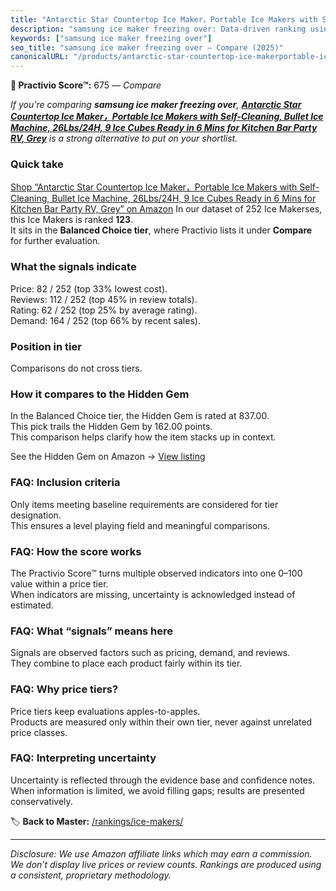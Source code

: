```yaml
---
title: "Antarctic Star Countertop Ice Maker，Portable Ice Makers with Self-Cleaning, Bullet Ice Machine, 26Lbs/24H, 9 Ice Cubes Ready in 6 Mins for Kitchen Bar Party RV, Grey"
description: "samsung ice maker freezing over: Data-driven ranking using the Practivio Score™. Positioned by quality, value, demand, findability, momentum."
keywords: ["samsung ice maker freezing over"]
seo_title: "samsung ice maker freezing over — Compare (2025)"
canonicalURL: "/products/antarctic-star-countertop-ice-makerportable-ice-makers-with-self-cleaning-bullet-ice-machine-26lbs24h-9-ice-cubes-ready-in-6-mins-for-kitchen-bar-party-rv-grey-B0DFC967SD/"
---
```


**🛒 Practivio Score™:** 675 — _Compare_


*If you're comparing **samsung ice maker freezing over**, **[Antarctic Star Countertop Ice Maker，Portable Ice Makers with Self-Cleaning, Bullet Ice Machine, 26Lbs/24H, 9 Ice Cubes Ready in 6 Mins for Kitchen Bar Party RV, Grey](https://www.amazon.com/dp/B0DFC967SD?tag=practivio-20)** is a strong alternative to put on your shortlist.*
### Quick take
[Shop “Antarctic Star Countertop Ice Maker，Portable Ice Makers with Self-Cleaning, Bullet Ice Machine, 26Lbs/24H, 9 Ice Cubes Ready in 6 Mins for Kitchen Bar Party RV, Grey” on Amazon](https://www.amazon.com/dp/B0DFC967SD?tag=practivio-20)
In our dataset of 252 Ice Makerses, this Ice Makers is ranked **123**.  
It sits in the **Balanced Choice tier**, where Practivio lists it under **Compare** for further evaluation.

### What the signals indicate
Price: 82 / 252 (top 33% lowest cost).  
Reviews: 112 / 252 (top 45% in review totals).  
Rating: 62 / 252 (top 25% by average rating).  
Demand: 164 / 252 (top 66% by recent sales).

### Position in tier
Comparisons do not cross tiers.

### How it compares to the Hidden Gem
In the Balanced Choice tier, the Hidden Gem is rated at 837.00.  
This pick trails the Hidden Gem by 162.00 points.  
This comparison helps clarify how the item stacks up in context.  

See the Hidden Gem on Amazon → [View listing](https://www.amazon.com/dp/B0C32SGKMJ?tag=practivio-20)

### FAQ: Inclusion criteria
Only items meeting baseline requirements are considered for tier designation.  
This ensures a level playing field and meaningful comparisons.

### FAQ: How the score works
The Practivio Score™ turns multiple observed indicators into one 0–100 value within a price tier.  
When indicators are missing, uncertainty is acknowledged instead of estimated.

### FAQ: What “signals” means here
Signals are observed factors such as pricing, demand, and reviews.  
They combine to place each product fairly within its tier.

### FAQ: Why price tiers?
Price tiers keep evaluations apples-to-apples.  
Products are measured only within their own tier, never against unrelated price classes.

### FAQ: Interpreting uncertainty
Uncertainty is reflected through the evidence base and confidence notes.  
When information is limited, we avoid filling gaps; results are presented conservatively.

<!-- Missing template for Compare/CompareWithinPriceClass -->


🏷️ **Back to Master:** [/rankings/ice-makers/](/rankings/ice-makers/)

---
_Disclosure: We use Amazon affiliate links which may earn a commission. We don’t display live prices or review counts. Rankings are produced using a consistent, proprietary methodology._
